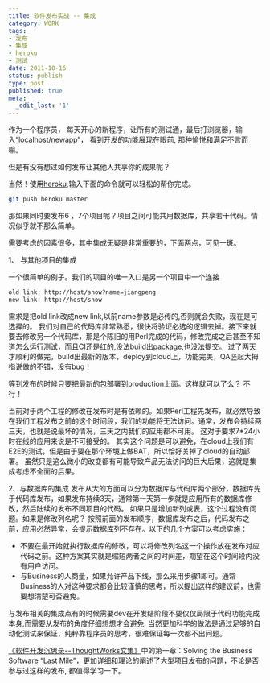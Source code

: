 ```yaml
---
title: 软件发布实战 -- 集成
category: WORK
tags:
- 发布
- 集成
- heroku
- 测试
date: 2011-10-16
status: publish
type: post
published: true
meta:
  _edit_last: '1'
---
```

作为一个程序员， 每天开心的新程序，让所有的测试通，最后打浏览器，输入“localhost/newapp”， 看到开发的功能展现在眼前, 那种愉悦和满足不言而喻。

但是有没有想过如何发布让其他人共享你的成果呢？

当然！使用[heroku](http://www.heroku.com),输入下面的命令就可以轻松的帮你完成。

```sh
git push heroku master
```

那如果同时要发布6 ，7个项目呢？项目之间可能共用数据库，共享若干代码。情况似乎就不那么简单。

需要考虑的因素很多，其中集成无疑是非常重要的，下面两点，可见一斑。

1、 与其他项目的集成

一个很简单的例子。我们的项目的唯一入口是另一个项目中一个连接

```xml
old link: http://host/show?name=jiangpeng
new link: http://host/show
```

需求是把old link改成new link,以前name参数是必传的,否则就会失败，现在是可选择的。
我们对自己的代码库非常熟悉，很快将验证必选的逻辑去掉。接下来就要去修改另一个代码库，那是个陈旧的用Perl完成的代码，修改完成之后甚至不知道怎么运行测试，而且CI还是红的,没法build出package,也没法提交。
过了两天才顺利的做完，build出最新的版本，deploy到cloud上，功能完美，QA竖起大拇指说做的不错，没有bug！

等到发布的时候只要把最新的包部署到production上面。这样就可以了么？
不行！

当前对于两个工程的修改在发布时是有依赖的。如果Perl工程先发布，就必然导致在我们工程发布之前的这个时间段，我们的功能将无法访问。通常，发布会持续两三天，也就是说最坏的情况，三天之内我们的应用都不可用。 这对于要求7*24小时在线的应用来说是不可接受的。
其实这个问题是可以避免，在cloud上我们有E2E的测试，但是由于要在那个环境上做BAT，所以恰好关掉了cloud的自动部署。
虽然只是这么微小的改变都有可能导致产品无法访问的巨大后果，这就是集成考虑不全面的后果。

2、与数据库的集成
发布从大的方面可以分为数据库与代码库两个部分，数据库先于代码库发布，如果发布持续3天，通常第一天第一步就是应用所有的数据库修改，然后陆续的发布不同项目的代码。
如果只是增加新列或表，这个过程没有问题。如果是修改列名呢？
按照前面的发布顺序，数据库发布之后，代码发布之前，应用必然异常，会提示数据库列不存在。以下的几个方案可以考虑实施：

* 不要在最开始就执行数据库的修改，可以将修改列名这一个操作放在发布对应代码之前。这种方案其实就是缩短两者之间的时间差，期望在这个时间段内没有用户访问。
* 与Business的人商量，如果允许产品下线，那么采用步骤1即可。通常Business的人对这种要求都会比较谨慎的思考，所以提出这样的建议前，也需要想清楚可否避免。

与发布相关的集成点有的时候需要dev在开发结阶段不要仅仅局限于代码功能完成本身,而需要从发布的角度仔细想想才会避免. 当然更加科学的做法是通过足够的自动化测试来保证，纯粹靠程序员的思考，很难保证每一次都不出问题。

[《软件开发沉思录--ThoughtWorks文集》](http://book.douban.com/subject/4031959/)中的第一章：Solving the Business Software “Last Mile”，更加详细和理论的阐述了大型项目发布的问题，不论是否参与过这样的发布, 都值得学习一下。
